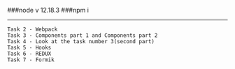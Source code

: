 ###node v 12.18.3
###npm i

---
    Task 2 - Webpack
    Task 3 - Components part 1 and Components part 2
    Task 4 - Look at the task number 3(second part)
    Task 5 - Hooks
    Task 6 - REDUX
    Task 7 - Formik
